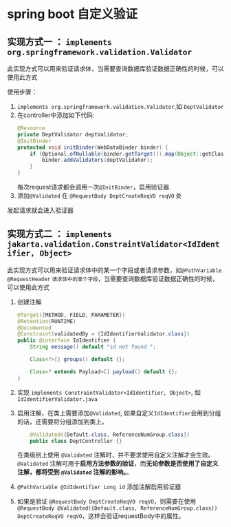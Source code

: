 # spring boot 自定义验证
## 实现方式一 ： `implements org.springframework.validation.Validator`
此实现方式可以用来验证请求体，当需要查询数据库验证数据正确性的时候，可以使用此方式

使用步骤：
1. `implements org.springframework.validation.Validator`,如 `DeptValidator`
2. 在controller中添加如下代码:
    ```java
    @Resource
    private DeptValidator deptValidator;
    @InitBinder
    protected void initBinder(WebDataBinder binder) {
        if (Optional.ofNullable(binder.getTarget()).map(Object::getClass).filter(deptValidator::supports).isPresent()) {
            binder.addValidators(deptValidator);
        }
    }
    ```
   每次request请求都会调用一次`@InitBinder`，启用验证器
3. 添加`@Validated` 在 `@RequestBody DeptCreateReqVO reqVO` 处

发起请求就会进入验证器

## 实现方式二 ： `implements jakarta.validation.ConstraintValidator<IdIdentifier, Object>`  
此实现方式可以用来验证请求体中的某一个字段或者请求参数，如`@PathVariable` `@RequestHeader` `请求体中的某个字段`，当需要查询数据库验证数据正确性的时候，可以使用此方式

1. 创建注解
    ```java
    @Target({METHOD, FIELD, PARAMETER})
    @Retention(RUNTIME)
    @Documented
    @Constraint(validatedBy = {IdIdentifierValidator.class})
    public @interface IdIdentifier {
        String message() default "id not found ";
    
        Class<?>[] groups() default {};
    
        Class<? extends Payload>[] payload() default {};
    }
    ```
2. 实现 `implements ConstraintValidator<IdIdentifier, Object>`, 如 `IdIdentifierValidator.java`
3. 启用注解，在类上需要添加`@Validated`, 如果自定义`IdIdentifier`会用到分组的话，还需要将分组添加到类上。
    ```java
        @Validated({Default.class, ReferenceNumGroup.class})
        public class DeptController {}
    ```
   在类级别上使用 `@Validated` 注解时，并不要求使用自定义注解才会生效。`@Validated` 注解可用于**启用方法参数的验证**，而**无论参数是否使用了自定义注解，都将受到 `@Validated` 注解的影响。**。   

4. `@PathVariable @IdIdentifier Long id` 
添加注解启用验证器
5. 如果是验证 `@RequestBody DeptCreateReqVO reqVO`，则需要在使用`@RequestBody @Validated({Default.class, ReferenceNumGroup.class}) DeptCreateReqVO reqVO`，这样会验证requestBody中的属性。
